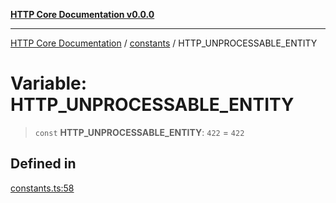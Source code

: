 [**HTTP Core Documentation v0.0.0**](../../README.md)

***

[HTTP Core Documentation](../../modules.md) / [constants](../README.md) / HTTP\_UNPROCESSABLE\_ENTITY

# Variable: HTTP\_UNPROCESSABLE\_ENTITY

> `const` **HTTP\_UNPROCESSABLE\_ENTITY**: `422` = `422`

## Defined in

[constants.ts:58](https://github.com/stonemjs/http-core/blob/89981cacc9858cf786fba9df03b328b6b56a5b75/src/constants.ts#L58)
